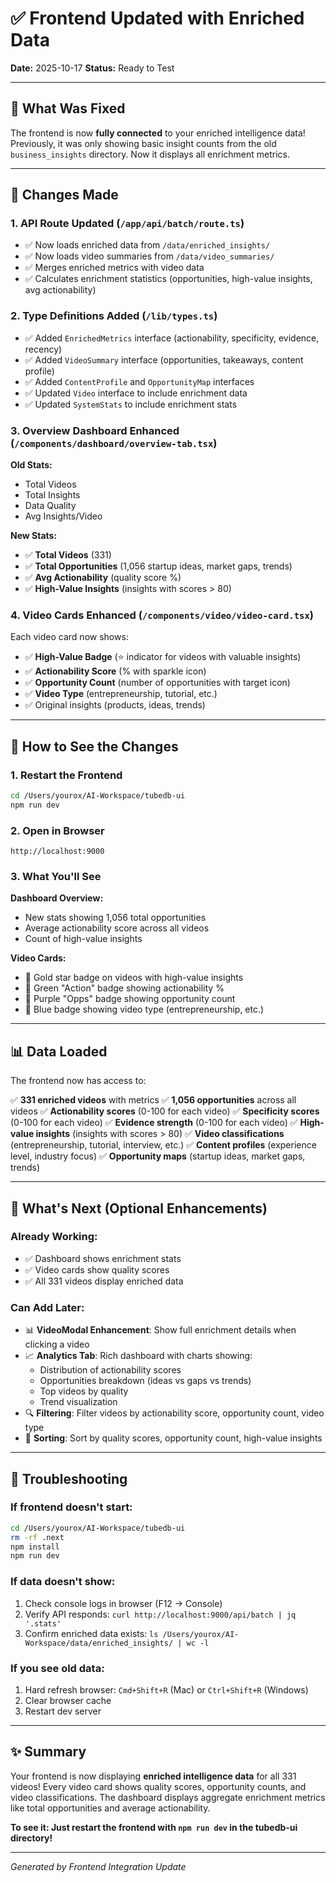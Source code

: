 # ✅ Frontend Updated with Enriched Data

**Date:** 2025-10-17
**Status:** Ready to Test

---

## 🎉 What Was Fixed

The frontend is now **fully connected** to your enriched intelligence data! Previously, it was only showing basic insight counts from the old `business_insights` directory. Now it displays all enrichment metrics.

---

## 📝 Changes Made

### 1. **API Route Updated** (`/app/api/batch/route.ts`)
- ✅ Now loads enriched data from `/data/enriched_insights/`
- ✅ Now loads video summaries from `/data/video_summaries/`
- ✅ Merges enriched metrics with video data
- ✅ Calculates enrichment statistics (opportunities, high-value insights, avg actionability)

### 2. **Type Definitions Added** (`/lib/types.ts`)
- ✅ Added `EnrichedMetrics` interface (actionability, specificity, evidence, recency)
- ✅ Added `VideoSummary` interface (opportunities, takeaways, content profile)
- ✅ Added `ContentProfile` and `OpportunityMap` interfaces
- ✅ Updated `Video` interface to include enrichment data
- ✅ Updated `SystemStats` to include enrichment stats

### 3. **Overview Dashboard Enhanced** (`/components/dashboard/overview-tab.tsx`)
**Old Stats:**
- Total Videos
- Total Insights
- Data Quality
- Avg Insights/Video

**New Stats:**
- ✅ **Total Videos** (331)
- ✅ **Total Opportunities** (1,056 startup ideas, market gaps, trends)
- ✅ **Avg Actionability** (quality score %)
- ✅ **High-Value Insights** (insights with scores > 80)

### 4. **Video Cards Enhanced** (`/components/video/video-card.tsx`)
Each video card now shows:
- ✅ **High-Value Badge** (⭐ indicator for videos with valuable insights)
- ✅ **Actionability Score** (% with sparkle icon)
- ✅ **Opportunity Count** (number of opportunities with target icon)
- ✅ **Video Type** (entrepreneurship, tutorial, etc.)
- ✅ Original insights (products, ideas, trends)

---

## 🚀 How to See the Changes

### 1. Restart the Frontend
```bash
cd /Users/yourox/AI-Workspace/tubedb-ui
npm run dev
```

### 2. Open in Browser
```
http://localhost:9000
```

### 3. What You'll See

**Dashboard Overview:**
- New stats showing 1,056 total opportunities
- Average actionability score across all videos
- Count of high-value insights

**Video Cards:**
- 🌟 Gold star badge on videos with high-value insights
- 💚 Green "Action" badge showing actionability %
- 🎯 Purple "Opps" badge showing opportunity count
- 🔷 Blue badge showing video type (entrepreneurship, etc.)

---

## 📊 Data Loaded

The frontend now has access to:

✅ **331 enriched videos** with metrics
✅ **1,056 opportunities** across all videos
✅ **Actionability scores** (0-100 for each video)
✅ **Specificity scores** (0-100 for each video)
✅ **Evidence strength** (0-100 for each video)
✅ **High-value insights** (insights with scores > 80)
✅ **Video classifications** (entrepreneurship, tutorial, interview, etc.)
✅ **Content profiles** (experience level, industry focus)
✅ **Opportunity maps** (startup ideas, market gaps, trends)

---

## 🎯 What's Next (Optional Enhancements)

### Already Working:
- ✅ Dashboard shows enrichment stats
- ✅ Video cards show quality scores
- ✅ All 331 videos display enriched data

### Can Add Later:
- 📊 **VideoModal Enhancement**: Show full enrichment details when clicking a video
- 📈 **Analytics Tab**: Rich dashboard with charts showing:
  - Distribution of actionability scores
  - Opportunities breakdown (ideas vs gaps vs trends)
  - Top videos by quality
  - Trend visualization
- 🔍 **Filtering**: Filter videos by actionability score, opportunity count, video type
- 📱 **Sorting**: Sort by quality scores, opportunity count, high-value insights

---

## 🐛 Troubleshooting

### If frontend doesn't start:
```bash
cd /Users/yourox/AI-Workspace/tubedb-ui
rm -rf .next
npm install
npm run dev
```

### If data doesn't show:
1. Check console logs in browser (F12 → Console)
2. Verify API responds: `curl http://localhost:9000/api/batch | jq '.stats'`
3. Confirm enriched data exists: `ls /Users/yourox/AI-Workspace/data/enriched_insights/ | wc -l`

### If you see old data:
1. Hard refresh browser: `Cmd+Shift+R` (Mac) or `Ctrl+Shift+R` (Windows)
2. Clear browser cache
3. Restart dev server

---

## ✨ Summary

Your frontend is now displaying **enriched intelligence data** for all 331 videos! Every video card shows quality scores, opportunity counts, and video classifications. The dashboard displays aggregate enrichment metrics like total opportunities and average actionability.

**To see it: Just restart the frontend with `npm run dev` in the tubedb-ui directory!**

---

*Generated by Frontend Integration Update*
